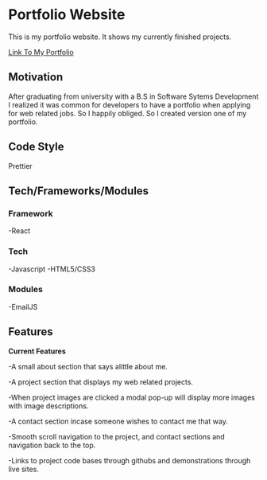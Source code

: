 # Portfolio Website

This is my portfolio website. It shows my currently finished projects.

[Link To My Portfolio](https://www.randyaubichon.com)

## Motivation

After graduating from university with a B.S in Software Sytems Development I realized it was common for developers to have a portfolio when applying for web related jobs. So I happily obliged. So I created version one of my portfolio.

## Code Style

Prettier

## Tech/Frameworks/Modules

### Framework 
-React

### Tech
-Javascript
-HTML5/CSS3

### Modules
-EmailJS

## Features

**Current Features**

-A small about section that says alittle about me.

-A project section that displays my web related projects.

-When project images are clicked a modal pop-up will display more images with image descriptions.

-A contact section incase someone wishes to contact me that way.

-Smooth scroll navigation to the project, and contact sections and navigation back to the top.

-Links to project code bases through githubs and demonstrations through live sites.
